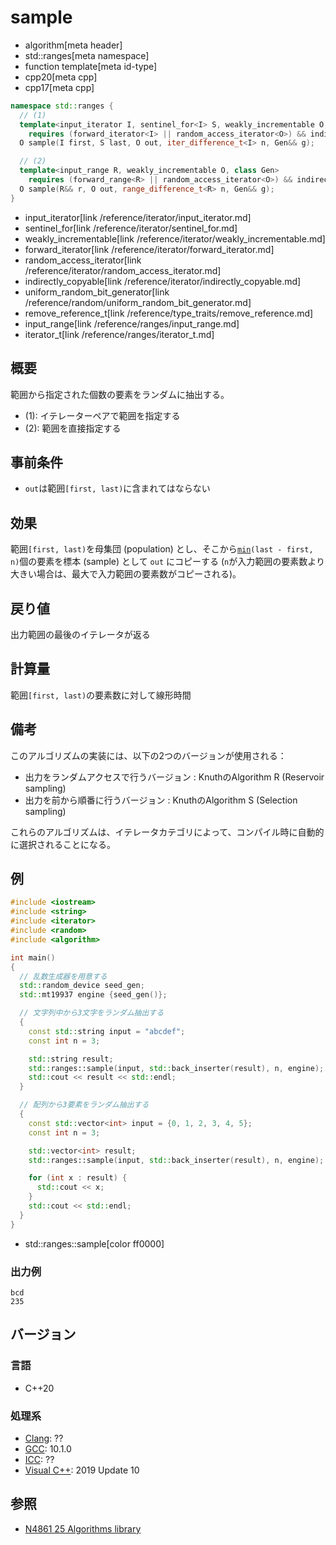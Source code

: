 # sample
* algorithm[meta header]
* std::ranges[meta namespace]
* function template[meta id-type]
* cpp20[meta cpp]
* cpp17[meta cpp]


```cpp
namespace std::ranges {
  // (1)
  template<input_iterator I, sentinel_for<I> S, weakly_incrementable O, class Gen>
    requires (forward_iterator<I> || random_access_iterator<O>) && indirectly_copyable<I, O> && uniform_random_bit_generator<remove_reference_t<Gen>>
  O sample(I first, S last, O out, iter_difference_t<I> n, Gen&& g);

  // (2)
  template<input_range R, weakly_incrementable O, class Gen>
    requires (forward_range<R> || random_access_iterator<O>) && indirectly_copyable<iterator_t<R>, O> && uniform_random_bit_generator<remove_reference_t<Gen>>
  O sample(R&& r, O out, range_difference_t<R> n, Gen&& g);
}
```
* input_iterator[link /reference/iterator/input_iterator.md]
* sentinel_for[link /reference/iterator/sentinel_for.md]
* weakly_incrementable[link /reference/iterator/weakly_incrementable.md]
* forward_iterator[link /reference/iterator/forward_iterator.md]
* random_access_iterator[link /reference/iterator/random_access_iterator.md]
* indirectly_copyable[link /reference/iterator/indirectly_copyable.md]
* uniform_random_bit_generator[link /reference/random/uniform_random_bit_generator.md]
* remove_reference_t[link /reference/type_traits/remove_reference.md]
* input_range[link /reference/ranges/input_range.md]
* iterator_t[link /reference/ranges/iterator_t.md]

## 概要
範囲から指定された個数の要素をランダムに抽出する。

* (1): イテレーターペアで範囲を指定する
* (2): 範囲を直接指定する

## 事前条件
- `out`は範囲`[first, last)`に含まれてはならない


## 効果
範囲`[first, last)`を母集団 (population) とし、そこから[`min`](min.md)`(last - first, n)`個の要素を標本 (sample) として `out` にコピーする (`n`が入力範囲の要素数より大きい場合は、最大で入力範囲の要素数がコピーされる)。


## 戻り値
出力範囲の最後のイテレータが返る


## 計算量
範囲`[first, last)`の要素数に対して線形時間


## 備考
このアルゴリズムの実装には、以下の2つのバージョンが使用される：

- 出力をランダムアクセスで行うバージョン : KnuthのAlgorithm R (Reservoir sampling)
- 出力を前から順番に行うバージョン : KnuthのAlgorithm S (Selection sampling)

これらのアルゴリズムは、イテレータカテゴリによって、コンパイル時に自動的に選択されることになる。


## 例
```cpp example
#include <iostream>
#include <string>
#include <iterator>
#include <random>
#include <algorithm>

int main()
{
  // 乱数生成器を用意する
  std::random_device seed_gen;
  std::mt19937 engine {seed_gen()};

  // 文字列中から3文字をランダム抽出する
  {
    const std::string input = "abcdef";
    const int n = 3;

    std::string result;
    std::ranges::sample(input, std::back_inserter(result), n, engine);
    std::cout << result << std::endl;
  }

  // 配列から3要素をランダム抽出する
  {
    const std::vector<int> input = {0, 1, 2, 3, 4, 5};
    const int n = 3;

    std::vector<int> result;
    std::ranges::sample(input, std::back_inserter(result), n, engine);

    for (int x : result) {
      std::cout << x;
    }
    std::cout << std::endl;
  }
}
```
* std::ranges::sample[color ff0000]

### 出力例
```
bcd
235
```

## バージョン
### 言語
- C++20

### 処理系
- [Clang](/implementation.md#clang): ??
- [GCC](/implementation.md#gcc): 10.1.0
- [ICC](/implementation.md#icc): ??
- [Visual C++](/implementation.md#visual_cpp): 2019 Update 10

## 参照
- [N4861 25 Algorithms library](https://timsong-cpp.github.io/cppwp/n4861/algorithms)
